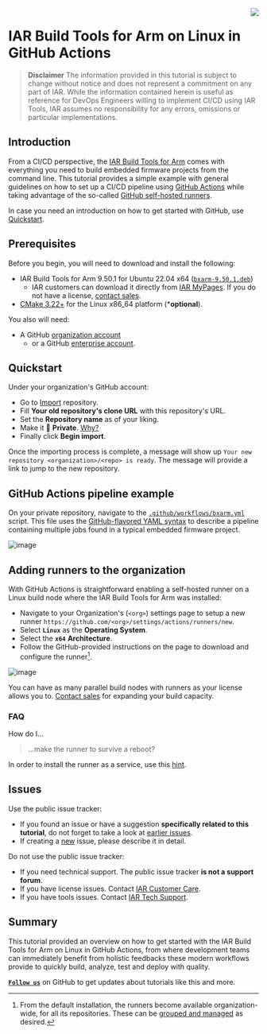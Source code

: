 <img align="right" src="https://avatars.githubusercontent.com/u/583231?s=96&v=4" />

# IAR Build Tools for Arm on Linux in GitHub Actions


> __Disclaimer__
> The information provided in this tutorial is subject to change without notice and does not represent a commitment on any part of IAR. While the information contained herein is useful as reference for DevOps Engineers willing to implement CI/CD using IAR Tools, IAR assumes no responsibility for any errors, omissions or particular implementations.


## Introduction
From a CI/CD perspective, the [IAR Build Tools for Arm](https://iar.com/bxarm) comes with everything you need to build embedded firmware projects from the command line. This tutorial provides a simple example with general guidelines on how to set up a CI/CD pipeline using [GitHub Actions](https://docs.github.com/en/actions) while taking advantage of the so-called [GitHub self-hosted runners][gh-shr-url].

In case you need an introduction on how to get started with GitHub, use [Quickstart](https://docs.github.com/en/get-started).


## Prerequisites
Before you begin, you will need to download and install the following:
- IAR Build Tools for Arm 9.50.1 for Ubuntu 22.04 x64 ([`bxarm-9.50.1.deb`](https://updates.iar.com/?product=BXARM&version=9.50))
   - IAR customers can download it directly from [IAR MyPages](https://iar.my.site.com/mypages). If you do not have a license, [contact sales](https://iar.com/about/contact).
- [CMake 3.22+](https://cmake.org/download/) for the Linux x86_64 platform (***optional**).

You also will need:
- A GitHub [organization account](https://docs.github.com/en/get-started/learning-about-github/types-of-github-accounts#organization-accounts)
   - or a GitHub [enterprise account](https://docs.github.com/en/get-started/learning-about-github/types-of-github-accounts#enterprise-accounts).


## Quickstart
Under your organization's GitHub account:

- Go to [Import](https://github.com/new/import) repository.
- Fill **Your old repository's clone URL** with this repository's URL.
- Set the **Repository name** as of your liking.
- Make it 🔘 **Private**. [Why?](https://docs.github.com/actions/hosting-your-own-runners/managing-self-hosted-runners/about-self-hosted-runners#self-hosted-runner-security)
- Finally click **Begin import**.

Once the importing process is complete, a message will show up `Your new repository <organization>/<repo> is ready`. The message will provide a link to jump to the new repository.

## GitHub Actions pipeline example
On your private repository, navigate to the [`.github/workflows/bxarm.yml`](.github/workflows/bxarm.yml) script. This file uses the [GitHub-flavored YAML syntax](https://docs.github.com/en/actions/using-workflows/workflow-syntax-for-github-actions) to describe a pipeline containing multiple jobs found in a typical embedded firmware project.

![image](https://github.com/felipe-iar/bx-github-ci/assets/54443595/44e95077-e5a3-4d9b-91f6-5b3e3ccd2e43)


## Adding runners to the organization
With GitHub Actions is straightforward enabling a self-hosted runner on a Linux build node where the IAR Build Tools for Arm was installed:
- Navigate to your Organization's (`<org>`) settings page to setup a new runner `https://github.com/<org>/settings/actions/runners/new`.
- Select __`Linux`__ as the __Operating System__.
- Select the __`x64`__ __Architecture__.
- Follow the GitHub-provided instructions on the page to download and configure the runner[^1].

![image](https://github.com/felipe-iar/bx-github-ci/assets/54443595/cc283eb3-346b-4626-a7c5-037310c12dc9)

You can have as many parallel build nodes with runners as your license allows you to. [Contact sales](https://iar.com/about/contact) for expanding your build capacity.

### FAQ
How do I...
> ...make the runner to survive a reboot?

In order to install the runner as a service, use this [hint](https://docs.github.com/en/actions/hosting-your-own-runners/managing-self-hosted-runners/configuring-the-self-hosted-runner-application-as-a-service?platform=linux).


## Issues
Use the public issue tracker:
- If you found an issue or have a suggestion **specifically related to this tutorial**, do not forget to take a look at [earlier issues][url-repo-issue-old].
- If creating a [new][url-repo-issue-new] issue, please describe it in detail.

Do not use the public issue tracker:
- If you need technical support. The public issue tracker **is not a support forum**.
- If you have license issues. Contact [IAR Customer Care](https://iar.com/knowledge/support/licensing-faq/).
- If you have tools issues. Contact [IAR Tech Support](https://iar.com/knowledge/support/request-technical-support/).

## Summary
This tutorial provided an overview on how to get started with the IAR Build Tools for Arm on Linux in GitHub Actions, from where development teams can immediately benefit from holistic feedbacks these modern workflows provide to quickly build, analyze, test and deploy with quality.

[__` Follow us `__](https://github.com/iarsystems) on GitHub to get updates about tutorials like this and more.

[^1]: From the default installation, the runners become available organization-wide, for all its repositories. These can be [grouped and managed](https://docs.github.com/en/actions/hosting-your-own-runners/managing-self-hosted-runners/managing-access-to-self-hosted-runners-using-groups) as desired.

<!-- links -->
[iar-bxarm-url]: https://www.iar.com/bxarm

[gh-yaml-doc-url]: https://docs.github.com/en/free-pro-team@latest/actions/reference/workflow-syntax-for-github-actions
[gh-shr-url]: https://docs.github.com/en/free-pro-team@latest/actions/hosting-your-own-runners/about-self-hosted-runners 
[gh-actions-url]: https://docs.github.com/en/actions
[gh-iar-url]: https://github.com/IARSystems

[url-repo]: https://github.com/IARSystems/bx-github-ci
[url-repo-issue-new]: https://github.com/IARSystems/bx-github-ci/issues/new
[url-repo-issue-old]: https://github.com/IARSystems/bx-github-ci/issues?q=is%3Aissue+is%3Aopen%7Cclosed
